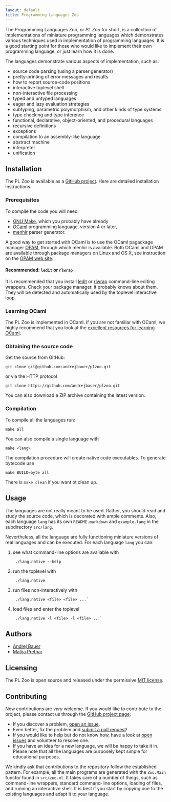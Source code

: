 ```yaml
---
layout: default
title: Programming Languages Zoo
---
```


The Programming Languages Zoo, or *PL Zoo* for short, is a collection of implementations
of miniature programming languages which demonstrates various techniques used in
implementation of programming languages. It is a good starting point for those who would
like to implement their own programming language, or just learn how it is done.

The languages demonstrate various aspects of implementation, such as:

* source code parsing (using a parser generator)
* pretty-printing of error messages and results
* how to report source-code positions
* interactive toplevel shell
* non-interactive file processing
* typed and untyped languages
* eager and lazy evaluation strategies
* subtyping, parametric polymorphism, and other kinds of type systems
* type checking and type inference
* functional, declarative, object-oriented, and procedural languages
* recursive definitions
* exceptions
* compilation to an assembly-like language
* abstract machine
* interpreter
* unification

## Installation

The PL Zoo is available as a [GitHub project](https://github.com/andrejbauer/plzoo). Here
are detailed installation instructions.

### Prerequisites

To compile the code you will need:

* [GNU Make](https://www.gnu.org/software/make/), which you probably have already
* [OCaml](http://www.ocaml.org/) programming language, version 4 or later,
* [menhir](http://gallium.inria.fr/~fpottier/menhir/) parser generator.

A good way to get started with OCaml is to use the OCaml pagackage manager
[OPAM](http://opam.ocaml.org/), through which menhir is available. Both OCaml and OPAM are
available through package managers on Linux and OS X, see instruction on the [OPAM web
site](http://opam.ocaml.org/doc/Install.html).

#### Recommended: `ledit` or `rlwrap`

It is recommended that you install [ledit](http://pauillac.inria.fr/~ddr/ledit/) or
[rlwrap](https://github.com/hanslub42/rlwrap) command-line editing wrappers. Check your
package manager, it probably knows about them. They will be detected and automatically
used by the toplevel interactive loop.

### Learning OCaml

The PL Zoo is implemented in OCaml. If you are not familiar with OCaml, we highly
recommend that you look at the
[excellent resources for learning OCaml](https://ocaml.org/learn/).

### Obtaining the source code

Get the source from GitHub:

    git clone git@github.com:andrejbauer/plzoo.git

or via the HTTP protocol

    git clone https://github.com/andrejbauer/plzoo.git

You can also download a ZIP archive containing the latest version.

### Compilation

To compile all the languages run:

    make all

You can also compile a single language with

    make <lang>

The compilation procedure will create native code executables. To generate bytecode use

    make BUILD=byte all

There is `make clean` if you want ot clean up.

## Usage

The languages are not really meant to be used. Rather, you should read and study the
source code, which is decorated with ample comments. Also, each language `lang` has its
own `README.markdown` and `example.lang` in the subdirectory `src/lang`.

Nevertheless, all the language are fully functioning miniature versions of real languages
and can be executed. For each language `lang` you can:

1. see what command-line options are available with

        ./lang.native --help

2. run the toplevel with

        ./lang.native

3. run files non-interactively with

        ./lang.native <file> <file> ...`

4. load files and enter the toplevel

        ./lang.native -l <file> -l <file> ...`

## Authors

* [Andrej Bauer](http://andrej.com/)
* [Matija Pretnar](http://matija.pretnar.info/)

## Licensing

The PL Zoo is open source and released under the permissive [MIT license](LICENSE.html).

## Contributing

New contributions are *very* welcome. If you would like to contribute to the project,
please contact us through the [GitHub project page](https://github.com/andrejbauer/plzoo):

* If you discover a problem, [open an issue](https://github.com/andrejbauer/plzoo/issues/new).
* Even better, fix the problem and [submit a pull request](https://github.com/andrejbauer/plzoo/compare)!
* If you would like to help but do not know how, have a look at
  [open issues](https://github.com/andrejbauer/plzoo/issues) and volunteer to resolve one.
* If you have an idea for a new language, we will be happy to take it in. Please note that all
  the languages are purposely kept simple for educational purposes.

We kindly ask that contributions to the repository follow the established pattern. For
example, all the main programs are generated with the `Zoo.Main` functor found in
`src/zoo.ml`. It takes care of a number of things, such as command-line wrappers, standard
command-line options, loading of files, and running an interactive shell. It is best if
you start by copying one fo the existing languages and adapt it to your language.
